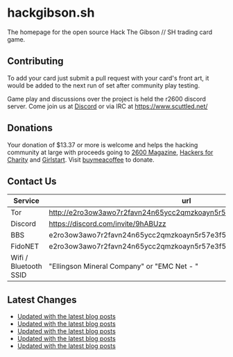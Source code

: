# hackgibson.sh
The homepage for the open source Hack The Gibson // SH trading card game.


## Contributing

To add your card just submit a pull request with your card's front art, it would be added to the next run of set after community play testing.

Game play and discussions over the project is held the r2600 discord server. Come join us at [Discord](https://discord.com/invite/9hABUzz) or via IRC at https://www.scuttled.net/


## Donations

Your donation of $13.37 or more is welcome and helps the hacking community at large with proceeds going to [2600 Magazine](https://2600.com/), [Hackers for Charity](https://hackersforcharity.org) and [Girlstart](https://girlstart.org).  Visit [buymeacoffee](https://www.buymeacoffee.com/hackgibson.sh) to donate.


## Contact Us

Service | url
-|-
Tor | http://e2ro3ow3awo7r2favn24n65ycc2qmzkoayn5r57e3f56nvjwdcgg32ad.onion
Discord | https://discord.com/invite/9hABUzz
BBS | e2ro3ow3awo7r2favn24n65ycc2qmzkoayn5r57e3f56nvjwdcgg32ad.onion:23
FidoNET | e2ro3ow3awo7r2favn24n65ycc2qmzkoayn5r57e3f56nvjwdcgg32ad.onion:24554
Wifi / Bluetooth SSID | "Ellingson Mineral Company" or "EMC Net - <fidonet address>"

## Latest Changes
<!-- BLOG-POST-LIST:START -->
- [Updated with the latest blog posts](https://github.com/DFW2600/hackgibson.sh/commit/8e51b47297eb8eef5cfccaf5e97b53bea110d6ae)
- [Updated with the latest blog posts](https://github.com/DFW2600/hackgibson.sh/commit/04a3c1a8a3313fef4658fef1a29cae125b6864d1)
- [Updated with the latest blog posts](https://github.com/DFW2600/hackgibson.sh/commit/c7b3a044a48605e30b38cebf595f69c75f03f03d)
- [Updated with the latest blog posts](https://github.com/DFW2600/hackgibson.sh/commit/3c81675f4e5ad41bf2b5c7d92558c1c4a2fe103e)
- [Updated with the latest blog posts](https://github.com/DFW2600/hackgibson.sh/commit/376dfef0388bc88698651235968dfd1f8caccd7f)
<!-- BLOG-POST-LIST:END -->

